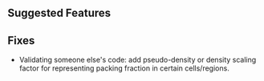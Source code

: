## Suggested Features





## Fixes

  - Validating someone else's code: add pseudo-density or density scaling factor for representing packing fraction in certain cells/regions.